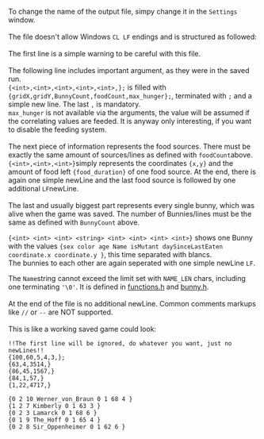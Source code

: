 To change the name of the output file, simpy change it in the ```Settings``` window.<br />
<br />
The file doesn't allow Windows ```CL LF``` endings and is structured as followed:<br />
<br />
The first line is a simple warning to be careful with this file.<br />
<br />
The following line includes important argument, as they were in the saved run.<br />
```{<int>,<int>,<int>,<int>,<int>,};``` is filled with ```{gridX,gridY,BunnyCount,foodCount,max_hunger};```, terminated with ```;``` and a simple new line. The last ```,``` is mandatory.<br />
```max_hunger``` is not available via the arguments, the value will be assumed if the correlating values are feeded. It is anyway only interesting, if you want to disable the feeding system.<br />
<br />
The next piece of information represents the food sources. There must be exactly the same amount of sources/lines as defined with ```foodCount```above.<br />
```{<int>,<int>,<int>}```simply represents the coordinates ```{x,y}``` and the amount of food left ```{food_duration}``` of one food source. At the end, there is again one simple newLine and the last food source is followed by one additional ```LF```newLine.<br />
<br />
The last and usually biggest part represents every single bunny, which was alive when the game was saved.
The number of Bunnies/lines must be the same as defined with ```BunnyCount``` above.<br />

```{<int> <int> <int> <string> <int> <int> <int> <int>}``` shows one Bunny with the values ```{sex color age Name isMutant daySinceLastEaten coordinate.x coordinate.y }```, this time separated with blancs.<br />
The bunnies to each other are again seperated with one simple newLine ```LF```.<br />

The ```Name```string cannot exceed the limit set with ```NAME_LEN``` chars, including one terminating ```'\0'```. It is defined in [functions.h](Bunnys/functions.h) and [bunny.h](Bunnys/bunny.h).<br />
<br />
At the end of the file is no additional newLine.
Common comments markups like ```//``` or ```--``` are NOT supported.
<br /><br />
This is like a working saved game could look:<br/>
```
!!The first line will be ignored, do whatever you want, just no newLines!!
{100,60,5,4,3,};
{63,4,3514,}
{86,45,1567,}
{84,1,57,}
{1,22,4717,}

{0 2 10 Werner_von_Braun 0 1 68 4 }
{1 2 7 Kimberly 0 1 63 3 }
{0 2 3 Lamarck 0 1 68 6 }
{0 1 9 The_Hoff 0 1 65 4 }
{0 2 8 Sir_Oppenheimer 0 1 62 6 }
```
